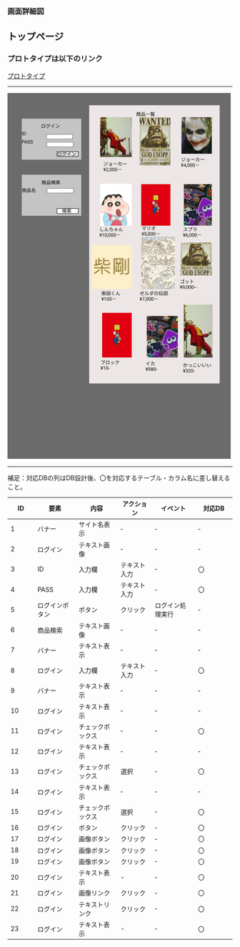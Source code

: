 ### 画面詳細図
## トップページ
### プロトタイプは以下のリンク
[プロトタイプ](https://www.figma.com/file/o46Ezci53bgLRSWEM6bQhz/Untitled?node-id=1%3A2)
*****
<img src="../imgs/toppage.png" width="500">

*****
補足：対応DBの列はDB設計後、〇を対応するテーブル・カラム名に差し替えること。

| ID | 要素 | 内容 | アクション | イベント | 対応DB |
|----|------|-----|-------------|---------|--------|
|1     |バナー|サイト名表示|‐　　　|‐　　　　|‐　　　　|
|2　 　|ログイン|テキスト画像|‐　　|‐　　　　|‐　　　　|
|3     |ID     |入力欄　　　|テキスト入力|‐　　　　|〇　　　　|
|4　　 |PASS　　|入力欄　　　|テキスト入力|‐　　　　|〇　　　　|
|5     |ログインボタン|ボタン|クリック|ログイン処理実行|‐　　　　|
|6　　 |商品検索|テキスト画像|‐　　|‐　　　　|‐　　　　|
|7     |バナー|テキスト表示|‐　　　|‐　　　　|‐　　　　|
|8　 　|ログイン|入力欄|テキスト入力|‐　　　　|〇　　　　|
|9     |バナー|テキスト表示|‐　　　|‐　　　　|‐　　　　|
|10　　|ログイン|テキスト表示|‐　　|‐　　　　|‐　　　　|
|11　　|ログイン|チェックボックス|‐　　|‐　　　　|〇　　　　|
|12　　|ログイン|テキスト表示|‐　　|‐　　　　|‐　　　　|
|13　　|ログイン|チェックボックス|選択|‐　　　　|〇　　　　|
|14　　|ログイン|テキスト表示|‐　　|‐　　　　|‐　　　　|
|15　　|ログイン|チェックボックス|選択|‐　　　　|〇　　　　|
|16　　|ログイン|ボタン　　|クリック|‐ 　　|〇　　　　|
|17　　|ログイン|画像ボタン|クリック|‐ 　　|〇　　　　|
|18　　|ログイン|画像ボタン|クリック|‐ 　　|〇　　　　|
|19　　|ログイン|画像ボタン|クリック|‐ 　　|〇　　　　|
|20　　|ログイン|テキスト表示|-       |‐ 　　|〇　　　　|
|21　　|ログイン|画像リンク|クリック|‐ 　　|〇　　　　|
|22　　|ログイン|テキストリンク|クリック|‐ 　　|〇　　　　|
|23　　|ログイン|テキスト表示|-       |‐ 　　|〇　　　　|
